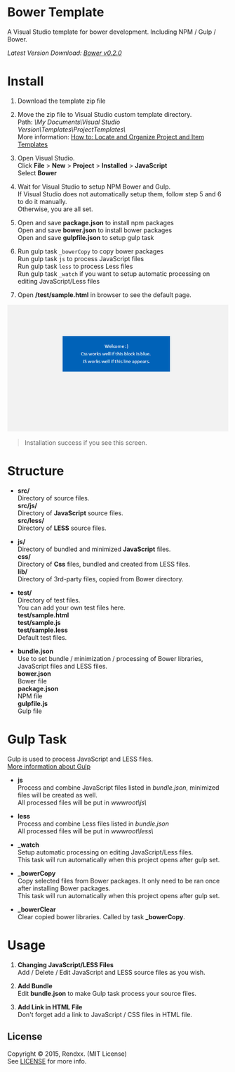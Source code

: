 # Bower Template
A Visual Studio template for bower development. Including NPM / Gulp / Bower. 

*Latest Version Download: [Bower v0.2.0](https://github.com/Rendxx/BowerTemplate/releases/tag/0.2.0 "Download")*
  
# Install
1. Download the template zip file

2. Move the zip file to Visual Studio custom template directory.  
    Path: *\\My Documents\\Visual Studio Version\\Templates\\ProjectTemplates\\*  
    More information: [How to: Locate and Organize Project and Item Templates][Templates Directory] 

3. Open Visual Studio.  
    Click **File** > **New** > **Project** > **Installed** > **JavaScript**  
    Select **Bower**

4. Wait for Visual Studio to setup NPM Bower and Gulp.  
   If Visual Studio does not automatically setup them, follow step 5 and 6 to do it manually.   
   Otherwise, you are all set. 

5. Open and save **package.json** to install npm packages  
    Open and save **bower.json** to install bower packages  
    Open and save **gulpfile.json** to setup gulp task

6. Run gulp task ```_bowerCopy``` to copy bower packages  
    Run gulp task ```js``` to process JavaScript files  
    Run gulp task ```less``` to process Less files  
    Run gulp task ```_watch``` if you want to setup automatic processing on editing JavaScript/Less files  

7. Open **/test/sample.html** in browser to see the default page.

![preview](https://raw.githubusercontent.com/Rendxx/BowerTemplate/master/screenshot-success.png)  
> Installation success if you see this screen.

# Structure
- **src/**   
  Directory of source files.  
  **src/js/**   
  Directory of **JavaScript** source files.  
  **src/less/**   
  Directory of **LESS** source files.  

- **js/**   
  Directory of bundled and minimized **JavaScript** files.  
  **css/**   
  Directory of **Css** files, bundled and created from LESS files.   
  **lib/**   
  Directory of 3rd-party files, copied from Bower directory.  

- **test/**  
  Directory of test files.  
  You can add your own test files here.  
  **test/sample.html**  
  **test/sample.js**  
  **test/sample.less**  
  Default test files.

- **bundle.json**  
  Use to set bundle / minimization / processing of Bower libraries, JavaScript files and LESS files.  
  **bower.json**  
  Bower file  
  **package.json**  
  NPM file  
  **gulpfile.js**  
  Gulp file  

# Gulp Task
Gulp is used to process JavaScript and LESS files.  
[More information about Gulp][Gulp]

- **js**  
  Process and combine JavaScript files listed in *bundle.json*, minimized files will be created as well.  
  All processed files will be put in *wwwroot\\js\\*

- **less**  
  Process and combine Less files listed in *bundle.json*  
  All processed files will be put in *wwwroot\\less\\*

- **\_watch**  
  Setup automatic processing on editing JavaScript/Less files.  
  This task will run automatically when this project opens after gulp set.

- **\_bowerCopy**  
  Copy selected files from Bower packages. It only need to be ran once after installing Bower packages.  
  This task will run automatically when this project opens after gulp set.

- **\_bowerClear**  
  Clear copied bower libraries. Called by task **\_bowerCopy**.

# Usage
1. **Changing JavaScript/LESS Files**  
   Add / Delete / Edit JavaScript and LESS source files as you wish.

2. **Add Bundle**  
   Edit **bundle.json** to make Gulp task process your source files.

3. **Add Link in HTML File**  
   Don't forget add a link to JavaScript / CSS files in HTML file.


## License 
Copyright &copy; 2015, Rendxx. (MIT License)  
See [LICENSE][] for more info.

[Templates Directory]: https://msdn.microsoft.com/en-us/library/y3kkate1.aspx "How to: Locate and Organize Project and Item Templates"
[Gulp]: https://github.com/gulpjs/gulp/blob/master/docs/getting-started.md "Gulp Doc"
[LICENSE]: https://github.com/Rendxx/JavaScriptHtmlTemplate/blob/master/LICENSE